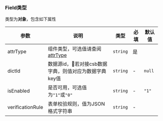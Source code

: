 ### Field类型

类型为**对象**，包含如下属性

| 参数 | 说明 | 类型 | 必填 | 默认值 |
| ---- | ---- | ---- | ---- | ------ |
| attrType | 组件类型，可选值请查阅[attrType](/src/constant/README.md) | `string` | 是 |  |
| dictId | 数据源id，若对接csb数据字典，则值对应为数据字典key值 | `string` | - | `null` |
| isEnabled | 是否可用，可选值为`"1"`或`"0"` | `string` | - | `"1"` |
| verificationRule | 表单校验规则，值为JSON格式字符串 | `string` | - | |